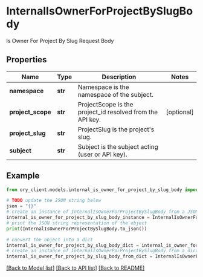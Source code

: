 # InternalIsOwnerForProjectBySlugBody

Is Owner For Project By Slug Request Body

## Properties

Name | Type | Description | Notes
------------ | ------------- | ------------- | -------------
**namespace** | **str** | Namespace is the namespace of the subject. | 
**project_scope** | **str** | ProjectScope is the project_id resolved from the API key. | [optional] 
**project_slug** | **str** | ProjectSlug is the project&#39;s slug. | 
**subject** | **str** | Subject is the subject acting (user or API key). | 

## Example

```python
from ory_client.models.internal_is_owner_for_project_by_slug_body import InternalIsOwnerForProjectBySlugBody

# TODO update the JSON string below
json = "{}"
# create an instance of InternalIsOwnerForProjectBySlugBody from a JSON string
internal_is_owner_for_project_by_slug_body_instance = InternalIsOwnerForProjectBySlugBody.from_json(json)
# print the JSON string representation of the object
print(InternalIsOwnerForProjectBySlugBody.to_json())

# convert the object into a dict
internal_is_owner_for_project_by_slug_body_dict = internal_is_owner_for_project_by_slug_body_instance.to_dict()
# create an instance of InternalIsOwnerForProjectBySlugBody from a dict
internal_is_owner_for_project_by_slug_body_from_dict = InternalIsOwnerForProjectBySlugBody.from_dict(internal_is_owner_for_project_by_slug_body_dict)
```
[[Back to Model list]](../README.md#documentation-for-models) [[Back to API list]](../README.md#documentation-for-api-endpoints) [[Back to README]](../README.md)


